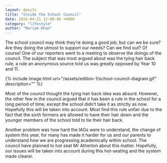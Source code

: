```yaml
---
layout: dposts
title: "Inside the School Council"
date: 2016-04-21 12:00:00 +0000
category: "lifestyle"
author: "Mariam Khan"
---
```

The school council may think they’re doing a good job; but can we be sure? Are they doing the utmost to support our needs? Can we find out? Of course! One of our reporters went to a meeting to observe the doings of the council. The subject that was most argued about was the tying hair back rule, a rule an anonymous source told us was greatly opposed by Year 10 and 11. 

{% include image.html url="/assets/edition-1/school-council-diagram.gif" description="" %}

Most of the council thought the tying hair back idea was absurd. However, the other few in the council argued that it has been a rule in the school for a long period of time; except the school didn’t take it as strictly as now. Hopefully this will be taken into account. Most find this rule unfair due to the fact that the sixth formers are allowed to have their hair down and the younger members of the school told to tie their hair back. 

Another problem was how hard the IAGs were to understand, the change of system this year, for many has made it harder for us and our parents to understand how we are progressing academically within school. The council have planned to hot seat Mr Atherton about this matter. Hopefully, our issues will be taken into account during this hot-seating and the system made clearer. 
